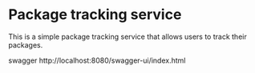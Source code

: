 # Package tracking service

This is a simple package tracking service that allows users to track their packages.

swagger http://localhost:8080/swagger-ui/index.html